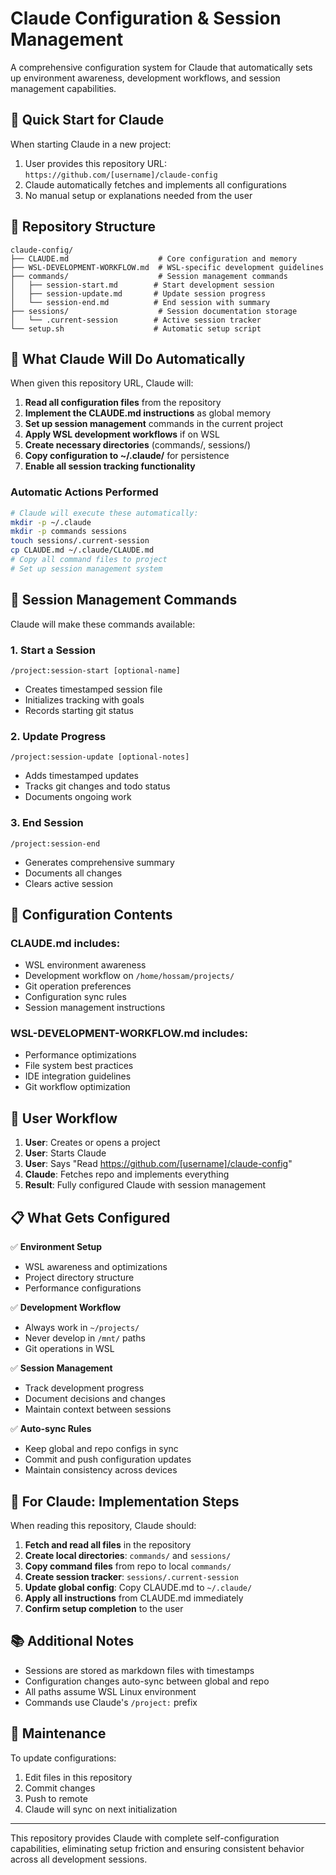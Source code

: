 # Claude Configuration & Session Management

A comprehensive configuration system for Claude that automatically sets up environment awareness, development workflows, and session management capabilities.

## 🚀 Quick Start for Claude

When starting Claude in a new project:
1. User provides this repository URL: `https://github.com/[username]/claude-config`
2. Claude automatically fetches and implements all configurations
3. No manual setup or explanations needed from the user

## 📁 Repository Structure

```
claude-config/
├── CLAUDE.md                    # Core configuration and memory
├── WSL-DEVELOPMENT-WORKFLOW.md  # WSL-specific development guidelines
├── commands/                    # Session management commands
│   ├── session-start.md        # Start development session
│   ├── session-update.md       # Update session progress
│   └── session-end.md          # End session with summary
├── sessions/                    # Session documentation storage
│   └── .current-session        # Active session tracker
└── setup.sh                    # Automatic setup script
```

## 🤖 What Claude Will Do Automatically

When given this repository URL, Claude will:

1. **Read all configuration files** from the repository
2. **Implement the CLAUDE.md instructions** as global memory
3. **Set up session management** commands in the current project
4. **Apply WSL development workflows** if on WSL
5. **Create necessary directories** (commands/, sessions/)
6. **Copy configuration to ~/.claude/** for persistence
7. **Enable all session tracking functionality**

### Automatic Actions Performed

```bash
# Claude will execute these automatically:
mkdir -p ~/.claude
mkdir -p commands sessions
touch sessions/.current-session
cp CLAUDE.md ~/.claude/CLAUDE.md
# Copy all command files to project
# Set up session management system
```

## 📝 Session Management Commands

Claude will make these commands available:

### 1. Start a Session
```
/project:session-start [optional-name]
```
- Creates timestamped session file
- Initializes tracking with goals
- Records starting git status

### 2. Update Progress
```
/project:session-update [optional-notes]
```
- Adds timestamped updates
- Tracks git changes and todo status
- Documents ongoing work

### 3. End Session
```
/project:session-end
```
- Generates comprehensive summary
- Documents all changes
- Clears active session

## 🔄 Configuration Contents

### CLAUDE.md includes:
- WSL environment awareness
- Development workflow on `/home/hossam/projects/`
- Git operation preferences
- Configuration sync rules
- Session management instructions

### WSL-DEVELOPMENT-WORKFLOW.md includes:
- Performance optimizations
- File system best practices
- IDE integration guidelines
- Git workflow optimization

## 🎯 User Workflow

1. **User**: Creates or opens a project
2. **User**: Starts Claude
3. **User**: Says "Read https://github.com/[username]/claude-config"
4. **Claude**: Fetches repo and implements everything
5. **Result**: Fully configured Claude with session management

## 📋 What Gets Configured

✅ **Environment Setup**
- WSL awareness and optimizations
- Project directory structure
- Performance configurations

✅ **Development Workflow**
- Always work in `~/projects/`
- Never develop in `/mnt/` paths
- Git operations in WSL

✅ **Session Management**
- Track development progress
- Document decisions and changes
- Maintain context between sessions

✅ **Auto-sync Rules**
- Keep global and repo configs in sync
- Commit and push configuration updates
- Maintain consistency across devices

## 🚦 For Claude: Implementation Steps

When reading this repository, Claude should:

1. **Fetch and read all files** in the repository
2. **Create local directories**: `commands/` and `sessions/`
3. **Copy command files** from repo to local `commands/`
4. **Create session tracker**: `sessions/.current-session`
5. **Update global config**: Copy CLAUDE.md to `~/.claude/`
6. **Apply all instructions** from CLAUDE.md immediately
7. **Confirm setup completion** to the user

## 📚 Additional Notes

- Sessions are stored as markdown files with timestamps
- Configuration changes auto-sync between global and repo
- All paths assume WSL Linux environment
- Commands use Claude's `/project:` prefix

## 🤝 Maintenance

To update configurations:
1. Edit files in this repository
2. Commit changes
3. Push to remote
4. Claude will sync on next initialization

---

This repository provides Claude with complete self-configuration capabilities, eliminating setup friction and ensuring consistent behavior across all development sessions.